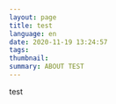 ```yaml
---
layout: page
title: test
language: en
date: 2020-11-19 13:24:57
tags:
thumbnail:
summary: ABOUT TEST
---
```

test